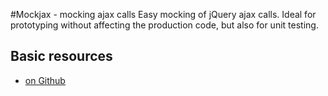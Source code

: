 #Mockjax - mocking ajax calls
Easy mocking of jQuery ajax calls. Ideal for prototyping without affecting the production code, but also for unit testing.

## Basic resources
* [on Github](https://github.com/jakerella/jquery-mockjax)